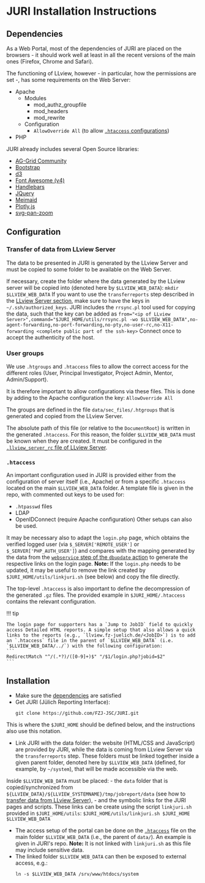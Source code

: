 # JURI Installation Instructions

## Dependencies

As a Web Portal, most of the dependencies of JURI are placed on the browsers - it should work well at least in all the recent versions of the main ones (Firefox, Chrome and Safari).

The functioning of LLview, however - in particular, how the permissions are set -, has some requirements on the Web Server:

- Apache
    - Modules
        - mod_authz_groupfile
        - mod_headers
        - mod_rewrite
    - Configuration
        - `AllowOverride All` (to allow [`.htaccess` configurations](#htaccess))
- PHP

JURI already includes several Open Source libraries:

- [AG-Grid Community](https://www.ag-grid.com/)
- [Bootstrap](https://getbootstrap.com/)
- [d3](https://d3js.org/)
- [Font Awesome (v4)](http://fontawesome.com/v4/)
- [Handlebars](https://handlebarsjs.com/)
- [JQuery](https://jquery.com/)
- [Meimaid](https://mermaid.js.org/)
- [Plotly.js](https://plotly.com/javascript/)
- [svg-pan-zoom](https://github.com/bumbu/svg-pan-zoom)

## Configuration

### Transfer of data from LLview Server

The data to be presented in JURI is generated by the LLview Server and must be copied to some folder to be available on the Web Server.

If necessary, create the folder where the data generated by the LLview server will be copied into (denoted here by `$LLVIEW_WEB_DATA`):
    ```
    mkdir $LLVIEW_WEB_DATA
    ```
If you want to use the `transferreports` step described in the [LLview Server section](server_install.md#transferreports-step), make sure to have the keys in `~/.ssh/authorized_keys`. JURI includes the `rrsync.pl` tool used for copying the data, such that the key can be added as
    ```
    from="<ip of LLview Server>",command="$JURI_HOME/utils/rrsync.pl -wo $LLVIEW_WEB_DATA",no-agent-forwarding,no-port-forwarding,no-pty,no-user-rc,no-X11-forwarding <complete public part of the ssh-key>
    ```
Connect once to accept the authenticity of the host.

### User groups

We use `.htgroups` and `.htaccess` files to allow the correct access for the different roles (User, Principal Investigator, Project Admin, Mentor, Admin/Support).

It is therefore important to allow configurations via these files. This is done by adding to the Apache configuration the key:
    ```
    AllowOverride All
    ```

The groups are defined in the file `data/sec_files/.htgroups` that is generated and copied from the LLview Server. 

The absolute path of this file (or relative to the `DocumentRoot`) is written in the generated `.htaccess`. For this reason, the folder `$LLVIEW_WEB_DATA` must be known when they are created. It must be configured in the [`.llview_server_rc` file of LLview Server](server_install.md#llview_server_rc).

### `.htaccess`

An important configuration used in JURI is provided either from the configuration of server itself (i.e., Apache) or from a specific `.htaccess` located on the main `$LLVIEW_WEB_DATA` folder. A template file is given in the repo, with commented out keys to be used for:

- `.htpasswd` files
- LDAP
- OpenIDConnect (require Apache configuration)
Other setups can also be used. 

It may be necessary also to adapt the `login.php` page, which obtains the verified logged user (via `$_SERVER['REMOTE_USER']` or `$_SERVER['PHP_AUTH_USER']`) and compares with the mapping generated by the data from the [`webservice` step of the `dbupdate` action](server_install.md#webservice-step) to generate the respective links on the login page. 
    **Note:** If the `login.php` needs to be updated, it may be useful to remove the link created by `$JURI_HOME/utils/linkjuri.sh` (see below) and copy the file directly.

The top-level `.htaccess` is also important to define the decompression of the generated `.gz` files. The provided example in `$JURI_HOME/.htaccess` contains the relevant configuration.

!!! tip

    The login page for supporters has a `Jump to JobID` field to quickly access Detailed HTML reports. A simple setup that also allows a quick links to the reports (e.g., `llview.fz-juelich.de/<JobID>`) is to add an `.htaccess` file in the parent of `$LLVIEW_WEB_DATA` (i.e. `$LLVIEW_WEB_DATA/../`) with the following configuration:
    ```
    RedirectMatch "^/(.*?)/([0-9]+)$" "/$1/login.php?jobid=$2"
    ```

## Installation

- Make sure the [dependencies](#dependencies) are satisfied
- Get JURI (Jülich Reporting Interface):
    ```
    git clone https://github.com/FZJ-JSC/JURI.git
    ```
This is where the `$JURI_HOME` should be defined below, and the instructions also use this notation.
- Link JURI with the data folder: the website (HTML/CSS and JavaScript) are provided by JURI, while the data is coming from LLview Server via the `transferreports` step.
These folders must be linked together inside a given parent folder, denoted here by `$LLVIEW_WEB_DATA` (defined, for example, by `~/system`), that will be made accessible via the web. 

Inside `$LLVIEW_WEB_DATA` must be placed:
    - the `data` folder that is copied/synchronized from `${LLVIEW_DATA}/${LLVIEW_SYSTEMNAME}/tmp/jobreport/data` (see how to [transfer data from LLview Server](#transfer-of-data-from-llview-server)), 
    - and the symbolic links for the JURI pages and scripts. These links can be create using the script `linkjuri.sh` provided in `$JURI_HOME/utils`:
        ```
        $JURI_HOME/utils/linkjuri.sh $JURI_HOME $LLVIEW_WEB_DATA
        ```
- The access setup of the portal can be done on the [`.htaccess`](#htaccess) file on the main folder `$LLVIEW_WEB_DATA` (i.e., the parent of `data/`). An example is given in JURI's repo. 
    **Note:** It is not linked with `linkjuri.sh` as this file may include sensitive data.
- The linked folder `$LLVIEW_WEB_DATA` can then be exposed to external access, e.g.:
    ```
    ln -s $LLVIEW_WEB_DATA /srv/www/htdocs/system
    ```

